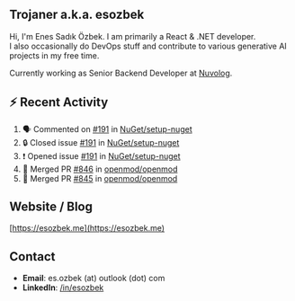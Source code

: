 ##  Trojaner a.k.a. esozbek
Hi, I'm Enes Sadık Özbek. I am primarily a React & .NET developer.  
I also occasionally do DevOps stuff and contribute to various generative AI projects in my free time.

Currently working as Senior Backend Developer at [Nuvolog](https://nuvolog.com/).

## :zap: Recent Activity

<!--START_SECTION:activity-->
1. 🗣 Commented on [#191](https://github.com/NuGet/setup-nuget/issues/191#issuecomment-2710862424) in [NuGet/setup-nuget](https://github.com/NuGet/setup-nuget)
2. 🔒 Closed issue [#191](https://github.com/NuGet/setup-nuget/issues/191) in [NuGet/setup-nuget](https://github.com/NuGet/setup-nuget)
3. ❗ Opened issue [#191](https://github.com/NuGet/setup-nuget/issues/191) in [NuGet/setup-nuget](https://github.com/NuGet/setup-nuget)
4. 🎉 Merged PR [#846](https://github.com/openmod/openmod/pull/846) in [openmod/openmod](https://github.com/openmod/openmod)
5. 🎉 Merged PR [#845](https://github.com/openmod/openmod/pull/845) in [openmod/openmod](https://github.com/openmod/openmod)
<!--END_SECTION:activity-->

## Website / Blog
[https://esozbek.me](https://esozbek.me)

## Contact
- **Email**: es.ozbek (at) outlook (dot) com
- **LinkedIn**: [/in/esozbek](https://linkedin.com/in/esozbek)
